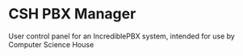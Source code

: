 CSH PBX Manager
================
User control panel for an IncrediblePBX system, intended for use by Computer Science House
